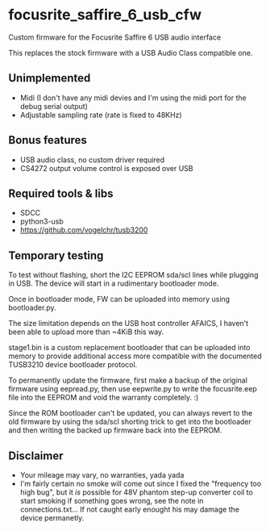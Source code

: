 # focusrite_saffire_6_usb_cfw
Custom firmware for the Focusrite Saffire 6 USB audio interface

This replaces the stock firmware with a USB Audio Class compatible one.

## Unimplemented

- Midi (I don't have any midi devies and I'm using the midi port for the debug serial output)
- Adjustable sampling rate (rate is fixed to 48KHz)

## Bonus features

- USB audio class, no custom driver required
- CS4272 output volume control is exposed over USB

## Required tools & libs

- SDCC
- python3-usb
- https://github.com/vogelchr/tusb3200

## Temporary testing

To test without flashing, short the I2C EEPROM sda/scl lines while
plugging in USB. The device will start in a rudimentary bootloader mode.

Once in bootloader mode, FW can be uploaded into memory using
bootloader.py.

The size limitation depends on the USB host controller AFAICS, I haven't
been able to upload more than ~4KiB this way.

stage1.bin is a custom replacement bootloader that can be uploaded into
memory to provide additional access more compatible with the documented
TUSB3210 device bootloader protocol.

To permanently update the firmware, first make a backup of the original
firmware using eepread.py, then use eepwrite.py to write the focusrite.eep
file into the EEPROM and void the warranty completely. :)

Since the ROM bootloader can't be updated, you can always revert to the
old firmware by using the sda/scl shorting trick to get into the
bootloader and then writing the backed up firmware back into the EEPROM.

## Disclaimer

- Your mileage may vary, no warranties, yada yada
- I'm fairly certain no smoke will come out since I fixed the "frequency
  too high bug", but it _is_ possible for 48V phantom step-up converter
  coil to start smoking if something goes wrong, see the note in
  connections.txt... If not caught early enought his may damage the
  device permanetly.
